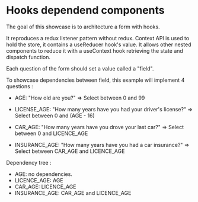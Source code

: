 # Hooks dependend components

The goal of this showcase is to architecture a form with hooks.

It reproduces a redux listener pattern without redux.
Context API is used to hold the store, it contains a useReducer hook's value.
It allows other nested components to reduce it with a useContext hook retrieving the state and dispatch function.

Each question of the form should set a value called a "field".

To showcase dependencies between field, this example will implement 4 questions :

- AGE: "How old are you?" => Select between 0 and 99

- LICENSE_AGE: "How many years have you had your driver's license?" => Select between 0 and (AGE - 16)

- CAR_AGE: "How many years have you drove your last car?" => Select between 0 and LICENCE_AGE

- INSURANCE_AGE: "How many years have you had a car insurance?" => Select between CAR_AGE and LICENCE_AGE

Dependency tree :
- AGE: no dependencies.
- LICENCE_AGE: AGE
- CAR_AGE: LICENCE_AGE
- INSURANCE_AGE: CAR_AGE and LICENCE_AGE